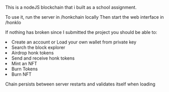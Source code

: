 This is a nodeJS blockchain that i built as a school assignment.

To use it, run the server in /honkchain locally
Then start the web interface in /honkIo

If nothing has broken since I submitted the project you should be able to:

<li>Create an account or Load your own wallet from private key</li>
<li>Search the block explorer</li>
<li>Airdrop honk tokens</li>
<li>Send and receive honk tokens</li>
<li>Mint an NFT</li>
<li>Burn Tokens</li>
<li>Burn NFT</li>

Chain persists between server restarts and validates itself when loading 
